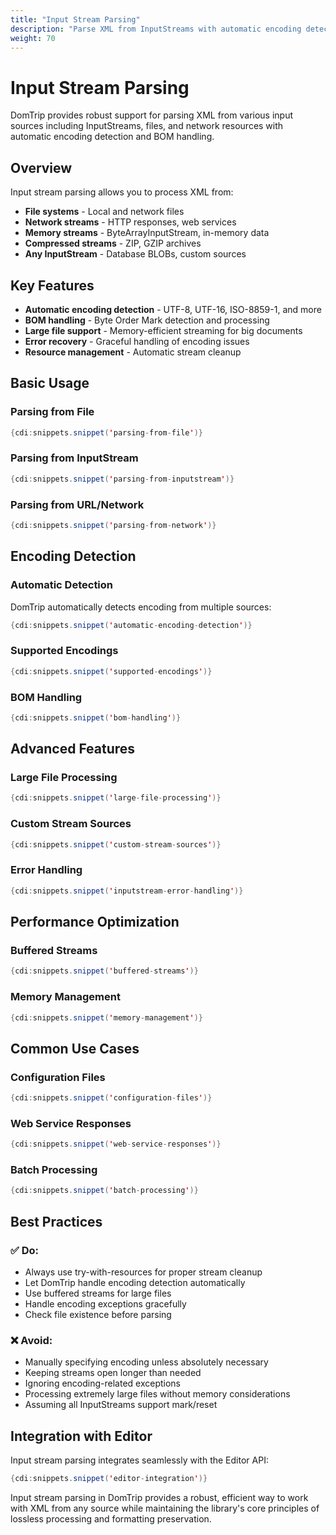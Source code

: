 ```yaml
---
title: "Input Stream Parsing"
description: "Parse XML from InputStreams with automatic encoding detection"
weight: 70
---
```


# Input Stream Parsing

DomTrip provides robust support for parsing XML from various input sources including InputStreams, files, and network resources with automatic encoding detection and BOM handling.

## Overview

Input stream parsing allows you to process XML from:

- **File systems** - Local and network files
- **Network streams** - HTTP responses, web services
- **Memory streams** - ByteArrayInputStream, in-memory data
- **Compressed streams** - ZIP, GZIP archives
- **Any InputStream** - Database BLOBs, custom sources

## Key Features

- **Automatic encoding detection** - UTF-8, UTF-16, ISO-8859-1, and more
- **BOM handling** - Byte Order Mark detection and processing
- **Large file support** - Memory-efficient streaming for big documents
- **Error recovery** - Graceful handling of encoding issues
- **Resource management** - Automatic stream cleanup

## Basic Usage

### Parsing from File

```java
{cdi:snippets.snippet('parsing-from-file')}
```

### Parsing from InputStream

```java
{cdi:snippets.snippet('parsing-from-inputstream')}
```

### Parsing from URL/Network

```java
{cdi:snippets.snippet('parsing-from-network')}
```

## Encoding Detection

### Automatic Detection

DomTrip automatically detects encoding from multiple sources:

```java
{cdi:snippets.snippet('automatic-encoding-detection')}
```

### Supported Encodings

```java
{cdi:snippets.snippet('supported-encodings')}
```

### BOM Handling

```java
{cdi:snippets.snippet('bom-handling')}
```

## Advanced Features

### Large File Processing

```java
{cdi:snippets.snippet('large-file-processing')}
```

### Custom Stream Sources

```java
{cdi:snippets.snippet('custom-stream-sources')}
```

### Error Handling

```java
{cdi:snippets.snippet('inputstream-error-handling')}
```

## Performance Optimization

### Buffered Streams

```java
{cdi:snippets.snippet('buffered-streams')}
```

### Memory Management

```java
{cdi:snippets.snippet('memory-management')}
```

## Common Use Cases

### Configuration Files

```java
{cdi:snippets.snippet('configuration-files')}
```

### Web Service Responses

```java
{cdi:snippets.snippet('web-service-responses')}
```

### Batch Processing

```java
{cdi:snippets.snippet('batch-processing')}
```

## Best Practices

### ✅ **Do:**
- Always use try-with-resources for proper stream cleanup
- Let DomTrip handle encoding detection automatically
- Use buffered streams for large files
- Handle encoding exceptions gracefully
- Check file existence before parsing

### ❌ **Avoid:**
- Manually specifying encoding unless absolutely necessary
- Keeping streams open longer than needed
- Ignoring encoding-related exceptions
- Processing extremely large files without memory considerations
- Assuming all InputStreams support mark/reset

## Integration with Editor

Input stream parsing integrates seamlessly with the Editor API:

```java
{cdi:snippets.snippet('editor-integration')}
```

Input stream parsing in DomTrip provides a robust, efficient way to work with XML from any source while maintaining the library's core principles of lossless processing and formatting preservation.
